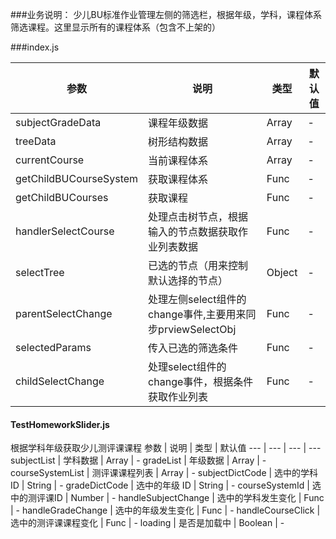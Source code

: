 ###业务说明：
少儿BU标准作业管理左侧的筛选栏，根据年级，学科，课程体系筛选课程。这里显示所有的课程体系（包含不上架的）

###index.js

参数 | 说明 | 类型 | 默认值
--- | --- | --- | ---
subjectGradeData | 课程年级数据 | Array | -
treeData | 树形结构数据 | Array | -
currentCourse | 当前课程体系 | Array | -
getChildBUCourseSystem | 获取课程体系 | Func | -
getChildBUCourses | 获取课程 | Func | -
handlerSelectCourse | 处理点击树节点，根据输入的节点数据获取作业列表数据 | Func | -
selectTree | 已选的节点（用来控制默认选择的节点）| Object | -
parentSelectChange | 处理左侧select组件的change事件,主要用来同步prviewSelectObj| Func | -
selectedParams | 传入已选的筛选条件 | Func | -
childSelectChange | 处理select组件的change事件，根据条件获取作业列表 | Func | -

#### TestHomeworkSlider.js
根据学科年级获取少儿测评课课程
参数 | 说明 | 类型 | 默认值
--- | --- | --- | ---
subjectList | 学科数据 | Array | -
gradeList | 年级数据 | Array | -
courseSystemList | 测评课课程列表 | Array | -
subjectDictCode | 选中的学科 ID | String | -
gradeDictCode | 选中的年级 ID | String | -
courseSystemId | 选中的测评课ID | Number | -
handleSubjectChange | 选中的学科发生变化 | Func | -
handleGradeChange | 选中的年级发生变化 | Func | -
handleCourseClick | 选中的测评课课程变化 | Func | -
loading | 是否是加载中 | Boolean | -
